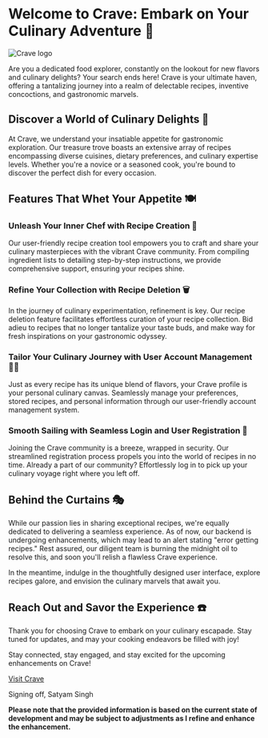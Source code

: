 # Welcome to Crave: Embark on Your Culinary Adventure 🌱
![Crave logo](https://github.com/Satyxm/Crave/assets/97077594/9d4a54aa-e00b-425b-a37c-476bcc55b5cf)

Are you a dedicated food explorer, constantly on the lookout for new flavors and culinary delights? Your search ends here! Crave is your ultimate haven, offering a tantalizing journey into a realm of delectable recipes, inventive concoctions, and gastronomic marvels.

## Discover a World of Culinary Delights 🌮
At Crave, we understand your insatiable appetite for gastronomic exploration. Our treasure trove boasts an extensive array of recipes encompassing diverse cuisines, dietary preferences, and culinary expertise levels. Whether you're a novice or a seasoned cook, you're bound to discover the perfect dish for every occasion.

## Features That Whet Your Appetite 🍽️

### Unleash Your Inner Chef with Recipe Creation 🧁
Our user-friendly recipe creation tool empowers you to craft and share your culinary masterpieces with the vibrant Crave community. From compiling ingredient lists to detailing step-by-step instructions, we provide comprehensive support, ensuring your recipes shine.

### Refine Your Collection with Recipe Deletion 🗑️
In the journey of culinary experimentation, refinement is key. Our recipe deletion feature facilitates effortless curation of your recipe collection. Bid adieu to recipes that no longer tantalize your taste buds, and make way for fresh inspirations on your gastronomic odyssey.

### Tailor Your Culinary Journey with User Account Management 👨‍🍳
Just as every recipe has its unique blend of flavors, your Crave profile is your personal culinary canvas. Seamlessly manage your preferences, stored recipes, and personal information through our user-friendly account management system.

### Smooth Sailing with Seamless Login and User Registration 🚀
Joining the Crave community is a breeze, wrapped in security. Our streamlined registration process propels you into the world of recipes in no time. Already a part of our community? Effortlessly log in to pick up your culinary voyage right where you left off.

## Behind the Curtains 🎭
While our passion lies in sharing exceptional recipes, we're equally dedicated to delivering a seamless experience. As of now, our backend is undergoing enhancements, which may lead to an alert stating "error getting recipes." Rest assured, our diligent team is burning the midnight oil to resolve this, and soon you'll relish a flawless Crave experience.

In the meantime, indulge in the thoughtfully designed user interface, explore recipes galore, and envision the culinary marvels that await you.

## Reach Out and Savor the Experience ☎️

Thank you for choosing Crave to embark on your culinary escapade. Stay tuned for updates, and may your cooking endeavors be filled with joy!

Stay connected, stay engaged, and stay excited for the upcoming enhancements on Crave!

[Visit Crave](https://crave-beige.vercel.app/)

Signing off,
Satyam Singh

**Please note that the provided information is based on the current state of development and may be subject to adjustments as I refine and enhance the enhancement.**
